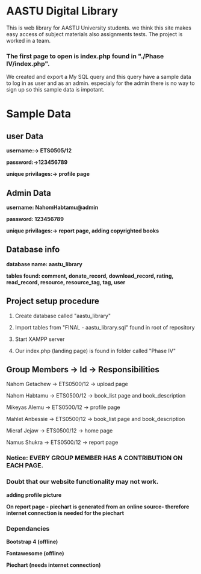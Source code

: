 # **AASTU Digital Library**

This is web library for AASTU University students.
we think this site makes easy access of subject materials also assignments tests.
The project is worked in a team.
### The first page to open is index.php found in "./Phase IV/index.php".

We created and export a My SQL query and this query have a sample data to log in as user and as an admin. especialy for the admin there is no way to sign up so this sample data is impotant.

# Sample Data

## user Data               

**username:-> ETS0505/12**         

**password:->123456789**   

**unique privilages:-> profile page**

##  Admin Data

**username: NahomHabtamu@admin**

**password: 123456789**

**unique privilages:-> report page, adding copyrighted books**

## Database info
**database name: aastu_library**

**tables found: comment, donate_record, download_record, rating, read_record, resource, resource_tag, tag, user**

## Project setup procedure
1. Create database called "aastu_library"

2. Import tables from "FINAL - aastu_library.sql" found in root of repository

3. Start XAMPP server

4. Our index.php (landing page) is found in folder called "Phase IV"


## Group Members  ->   Id    ->      Responsibilities
Nahom Getachew  ->  ETS0500/12   -> upload page 

Nahom Habtamu  ->   ETS0500/12  ->  book_list page and book_description

Mikeyas Alemu   ->  ETS0500/12  ->  profile page

Mahlet Anbessie  -> ETS0500/12  ->  book_list page and book_description

Mieraf Jejaw    ->  ETS0500/12  ->  home page 

Namus Shukra    ->  ETS0500/12  ->  report page

### Notice: EVERY GROUP MEMBER HAS A CONTRIBUTION ON EACH PAGE.

### Doubt that our website functionality may not work.

**adding profile picture**

**On report page - piechart is generated from an online source- therefore internet connection is needed for the piechart**

### Dependancies

**Bootstrap 4 (offline)**

**Fontawesome (offline)**

**Piechart (needs internet connection)**
